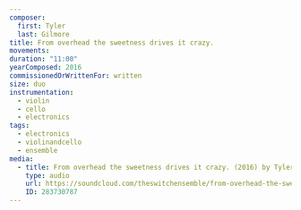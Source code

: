 ```yaml
---
composer:
  first: Tyler
  last: Gilmore
title: From overhead the sweetness drives it crazy.
movements:
duration: "11:00"
yearComposed: 2016
commissionedOrWrittenFor: written
size: duo
instrumentation:
  - violin
  - cello
  - electronics
tags:
  - electronics
  - violinandcello
  - ensemble
media:
  - title: From overhead the sweetness drives it crazy. (2016) by Tyler Gilmore - VIPA Festival World Premiere
    type: audio
    url: https://soundcloud.com/theswitchensemble/from-overhead-the-sweetness-drives-it-crazy-2016-by-tyler-gilmore-the-switch-ensemble
    ID: 283730787
---
```


